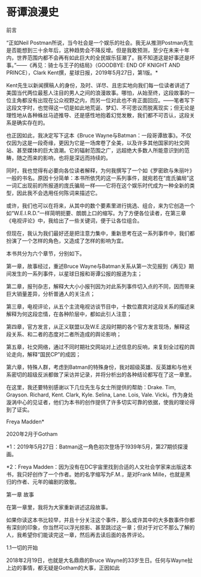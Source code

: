# 哥谭浪漫史



前言

“正如Neil Postman所说，当今社会是一个娱乐的社会。我无从推测Postman先生是否能想到三十余年后，这种趋势会不降反增。但是我敢预测，至少在未来十年内，世界范围内都不会再有如此巨大的全民娱乐狂潮了。我不知道这是好事还是坏事。”——《再见：骑士与王子的结局》（GOODBYE: END OF KNIGHT AND PRINCE），Clark Kent撰，星球日报，2019年5月27日，第1版。*

Kent先生以新闻撰稿人的身份，及时、详尽、且忠实地向我们每一位读者讲述了美国当代两位最惹人注目的男人之间的浪漫故事。哪怕，从始至终，这段故事的一位主角都没有出现在公众视野之内，而另一位对此也不肯正面回应。——笔者写下这段文字时，也觉得这一切是如此地荒诞、梦幻、不可思议而脱离现实；但无论是理性地从各种蛛丝马迹推导、还是感性地抱着幻觉发散，我们都不可否认，这段关系是确实存在的。

也正因如此，我决定写下这本《Bruce Wayne与Batman：一段哥谭故事》。不仅仅因为这是一段奇缘，更因为它是一场席卷了全美，以及许多其他国家的社交网站、甚至媒体的巨大浪潮。它的辐射范围之广，远超绝大多数人所能意识到的范畴，随之而来的影响，也将是深远而持续的。

同时，我也觉得有必要向各位读者解释，为何我撰写了一个如《罗密欧与朱丽叶》一般的书名。原因十分简单：本书所依凭的这一系列事件，就宛若在“庞氏骗局”这一词汇出现前的所报道的庞氏骗局一样——它将在这个娱乐时代成为一种全新的类型，因此我不会选用任何陈词来描述它。

或许，我们也可以在将来，从其中的数个要素里进行挑选、组合，来为它创造一个如“W.E.I.R.D.”一样简明扼要、朗朗上口的缩写。为了方便各位读者，在第三章《电视评论》中，我给出了一些关键词，便于让各位组合。

但现在，我认为我们最好还是把注意力集中，重新思考在这一系列事件中，我们都扮演了一个怎样的角色，又造成了怎样的影响为宜。

本书共分为六个章节，分别如下。

第一章，故事经过，重述Bruce Wayne与Batman关系从第一次见报到《再见》期间发生的一系列事件，以星球日报和哥谭公报的报道为主；

第二章，报刊杂志，解释大大小小报刊因为对此系列事件切入点的不同，因而带来巨大销量差异，分析普通人的关注点；

第三章，电视评论，从五个主流电视访谈节目中，十数位嘉宾对这段关系的描述来解释为何这段恋情，在各种阶层中，都如此引人注意；

第四章，官方发言，从正义联盟以及W.E.这段时期的各个官方发言现场，解释这段关系、和二者的态度对二者所造成的舆论影响；

第五章，社交网络，通过不同时期社交网站对上述信息的反响，来复刻全过程的舆论走向，解释“国民CP”的成因；

第六章，特殊人群，考虑到Batman的特殊身份，我对超级英雄、反英雄和与他关系密切的超级反派都做了采访并记录，并将分析出的各种结论都写在了这一章里。

在这里，我还要特别感谢以下几位先生与女士所提供的帮助：Drake. Tim, Grayson. Richard, Kent. Clark, Kyle. Selina, Lane. Lois, Vale. Vicki。作为身处漩涡中心的见证者，他们为本书的创作提供了许多切实可靠的依据，使我的理论得到了证实。

Freya Madden*

2020年2月于Gotham



*1：2019年5月27日：Batman这一角色初次登场于1939年5月，第27期侦探漫画。

*2：Freya Madden：因为没有在DC宇宙里找到合适的人文社会学家来出版这本书，我只好创作了一个作者。她的名字缩写为F.M.，是对Frank Mille，也就是黑归的作者、元年的编剧的致敬。



第一章 故事

在第一章里，我将为大家重新讲述这段故事。

如果你读这本书比较早，并且十分关注这个事件，那么或许其中的大多数事件你都有深刻的印象，你当然可以浮光掠影、甚至跳过这一章；但对于对它不那么了解的人，我希望你们能读完这一章，然后再去读后面的各界评论。

1.1一切的开始

2018年2月19日，也就是大名鼎鼎的Bruce Wayne的33岁生日。任何与Wayne扯上边的事情，都无疑是Gotham的大事，正因如此

